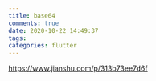 ```yaml
---
title: base64
comments: true
date: 2020-10-22 14:49:37
tags:
categories: flutter
---
```




https://www.jianshu.com/p/313b73ee7d6f

